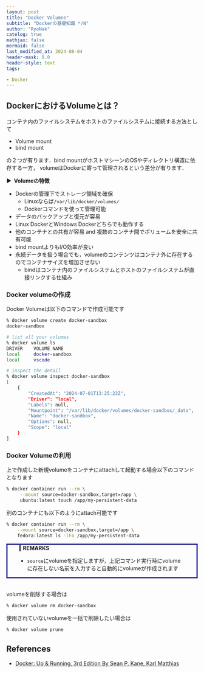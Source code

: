 ```yaml
---
layout: post
title: "Docker Volumne"
subtitle: "Dockerの基礎知識 */N"
author: "RyoNak"
catelog: true
mathjax: false
mermaid: false
last_modified_at: 2024-08-04
header-mask: 0.0
header-style: text
tags:

- Docker
---
```


## DockerにおけるVolumeとは？

コンテナ内のファイルシステムをホストのファイルシステムに接続する方法として

- Volume mount
- bind mount

の２つが有ります．bind mountがホストマシーンのOSやディレクトリ構造に依存する一方，
volumeはDockerに寄って管理されるという差分が有ります．

<strong > &#9654;&nbsp; Volumeの特徴</strong>

- Dockerの管理下でストレージ領域を確保
    - Linuxならば`/var/lib/docker/volumes/`
    - Dockerコマンドを使って管理可能
- データのバックアップと復元が容易
- Linux DockerとWindows Dockerどちらでも動作する
- 他のコンテナとの共有が容易 and 複数のコンテナ間でボリュームを安全に共有可能
- bind mountよりもI/O効率が良い
- 永続データを扱う場合でも，volumeのコンテンツはコンテナ外に存在するのでコンテナサイズを増加させない
    - bindはコンテナ内のファイルシステムとホストのファイルシステムが直接リンクする仕組み

### Docker volumeの作成

Docker Volumeは以下のコマンドで作成可能です

```zsh
% docker volume create docker-sandbox
docker-sandbox

# list all your volumes
% docker volume ls                   
DRIVER    VOLUME NAME
local     docker-sandbox
local     vscode

# inspect the detail
% docker volume inspect docker-sandbox 
[
    {
        "CreatedAt": "2024-07-01T13:25:23Z",
        "Driver": "local",
        "Labels": null,
        "Mountpoint": "/var/lib/docker/volumes/docker-sandbox/_data",
        "Name": "docker-sandbox",
        "Options": null,
        "Scope": "local"
    }
]
```

### Docker Volumeの利用

上で作成した新規volumeをコンテナにattachして起動する場合以下のコマンドとなります

```zsh
% docker container run --rm \
     --mount source=docker-sandbox,target=/app \
     ubuntu:latest touch /app/my-persistent-data
```

別のコンテナにも以下のようにattach可能です

```zsh
% docker container run --rm \
    --mount source=docker-sandbox,target=/app \
    fedora:latest ls -lFa /app/my-persistent-data
```

<div style='padding-left: 2em; padding-right: 2em; border-radius: 0em; border-style:solid; border-color:#00008B;'>
<strong >📘 REMARKS</strong> <br>

- `source`にvolumeを指定しますが，上記コマンド実行時にvolumeに存在しない名前を入力すると自動的にvolumeが作成されます

</div>

<br>

volumeを削除する場合は

```zsh
% docker volume rm docker-sandbox
```

使用されていないvolumeを一括で削除したい場合は

```zsh
% docker volume prune
```


References
----------
- [Docker: Up & Running, 3rd Edition By Sean P. Kane, Karl Matthias](https://learning.oreilly.com/library/view/docker-up/9781098131814/)